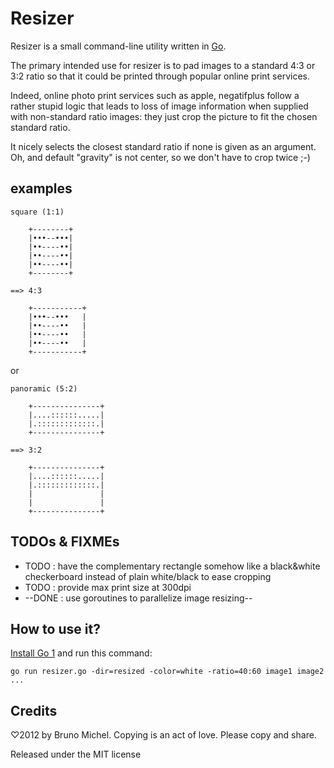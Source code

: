 Resizer
=======

Resizer is a small command-line utility written in [Go](http://golang.org/).

The primary intended use for resizer is to pad images to a standard 4:3 or 3:2
ratio so that it could be printed through popular online print services.

Indeed, online photo print services such as apple, negatifplus follow a rather
stupid logic that leads to loss of image information when supplied with
non-standard ratio images: they just crop the picture to fit the chosen
standard ratio.

It nicely selects the closest standard ratio if none is given as an argument.
Oh, and default "gravity" is not center, so we don't have to crop twice ;-)


## examples

``` 
square (1:1)
	
	+--------+
	|•••--•••|
	|••----••|
	|••----••|
	|••----••|
	+--------+

==> 4:3

	+-----------+
	|•••--•••   |
	|••----••   |
	|••----••   |
	|••----••   |
	+-----------+

```
or 

```
panoramic (5:2)
	
	+---------------+
	|....::::::.....|
	|.:::::::::::::.|
	+---------------+

==> 3:2

	+---------------+
	|....::::::.....|
	|.:::::::::::::.|
	|               |
	|               |
	+---------------+

```

TODOs & FIXMEs
--------------

* TODO : have the complementary rectangle somehow like a black&white
  checkerboard instead of plain white/black to ease cropping
* TODO : provide max print size at 300dpi 
* --DONE : use goroutines to parallelize image resizing--


How to use it?
--------------

[Install Go 1](http://golang.org/doc/install) and run this command:

    go run resizer.go -dir=resized -color=white -ratio=40:60 image1 image2 ...


Credits
-------

♡2012 by Bruno Michel. Copying is an act of love. Please copy and share.

Released under the MIT license
